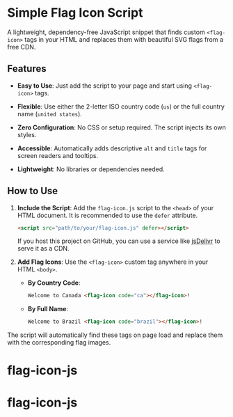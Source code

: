 # Simple Flag Icon Script

A lightweight, dependency-free JavaScript snippet that finds custom `<flag-icon>` tags in your HTML and replaces them with beautiful SVG flags from a free CDN.

## Features

- **Easy to Use**: Just add the script to your page and start using `<flag-icon>` tags.

- **Flexible**: Use either the 2-letter ISO country code (`us`) or the full country name (`united states`).

- **Zero Configuration**: No CSS or setup required. The script injects its own styles.

- **Accessible**: Automatically adds descriptive `alt` and `title` tags for screen readers and tooltips.

- **Lightweight**: No libraries or dependencies needed.

## How to Use

1. **Include the Script**: Add the `flag-icon.js` script to the `<head>` of your HTML document. It is recommended to use the `defer` attribute.

   ```html
   <script src="path/to/your/flag-icon.js" defer></script>
   ```

   If you host this project on GitHub, you can use a service like [jsDelivr](https://www.jsdelivr.com/) to serve it as a CDN.

2. **Add Flag Icons**: Use the `<flag-icon>` custom tag anywhere in your HTML `<body>`.

   - **By Country Code**:

     ```html
     Welcome to Canada <flag-icon code="ca"></flag-icon>!
     ```

   - **By Full Name**:

     ```html
     Welcome to Brazil <flag-icon code="brazil"></flag-icon>!
     ```

The script will automatically find these tags on page load and replace them with the corresponding flag images.
# flag-icon-js
# flag-icon-js

